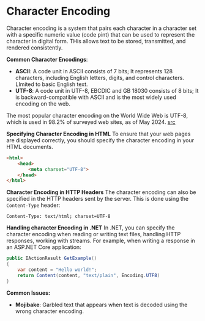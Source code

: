 # Character Encoding

Character encoding is a system that pairs each character in a character set with a specific numeric value (code pint) that can be used to represent the character in digital form. THis allows text to be stored, transmitted, and rendered consistently.

**Common Character Encodings**:
* **ASCII**: A code unit in ASCII consists of 7 bits; It represents 128 characters, including English letters, digits, and control characters. LImited to basic English text.
* **UTF-8**: A code unit in UTF-8, EBCDIC and GB 18030 consists of 8 bits; It is backward-compatible with ASCII and is the most widely used encoding on the web.

The most popular character encoding on the World Wide Web is UTF-8, which is used in 98.2% of surveyed web sites, as of May 2024. [src](https://en.wikipedia.org/wiki/Character_encoding)

**Specifying Character Encoding in HTML**
To ensure that your web pages are displayed correctly, you should specify the character encoding in your HTML documents.
```html
<html>
    <head>
        <meta charset="UTF-8">
    </head>
</html>
```

**Character Encoding in HTTP Headers**
The character encoding can also be specified in the HTTP headers sent by the server. This is done using the `Content-Type` header:
```
Content-Type: text/html; charset=UTF-8
```

**Handling character Encoding in .NET**
In .NET, you can specify the character encoding when reading or writing text files, handling HTTP responses, working with streams. For example, when writing a response in an ASP.NET Core application:
```cs
public IActionResult GetExample()
{
    var content = "Hello world!";
    return Content(content, "text/plain", Encoding.UTF8)
}
```

**Common Issues:**
* **Mojibake**: Garbled text that appears when text is decoded using the wrong character encoding.